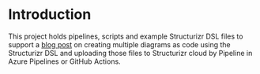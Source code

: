 # Introduction 
This project holds pipelines, scripts and example Structurizr DSL files to support a [blog post](https://codingwithtaz.blog/2022/08/21/git-to-structurizr-cloud/) on creating multiple diagrams as code using the Structurizr DSL and uploading those files to Structurizr cloud by Pipeline in Azure Pipelines or GitHub Actions.


